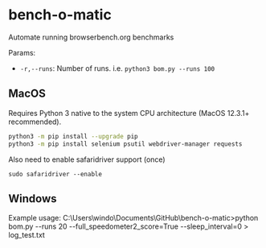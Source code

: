 # bench-o-matic
Automate running browserbench.org benchmarks

Params:
* `-r,--runs`: Number of runs. i.e. `python3 bom.py --runs 100`

## MacOS
Requires Python 3 native to the system CPU architecture (MacOS 12.3.1+ recommended).

```bash
python3 -m pip install --upgrade pip
python3 -m pip install selenium psutil webdriver-manager requests
```

Also need to enable safaridriver support (once)
```
sudo safaridriver --enable
```

## Windows
Example usage: C:\Users\windo\Documents\GitHub\bench-o-matic>python bom.py --runs 20 --full_speedometer2_score=True --sleep_interval=0 > log_test.txt